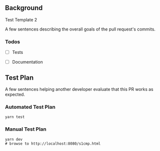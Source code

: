 ## Background

Test Template 2

A few sentences describing the overall goals of the pull request's commits.

### Todos
- [ ] Tests
- [ ] Documentation


## Test Plan

A few sentences helping another developer evaluate that this PR works as expected.

### Automated Test Plan

```
yarn test
```

### Manual Test Plan
```
yarn dev
# browse to http://localhost:8080/s1cmp.html 
```

